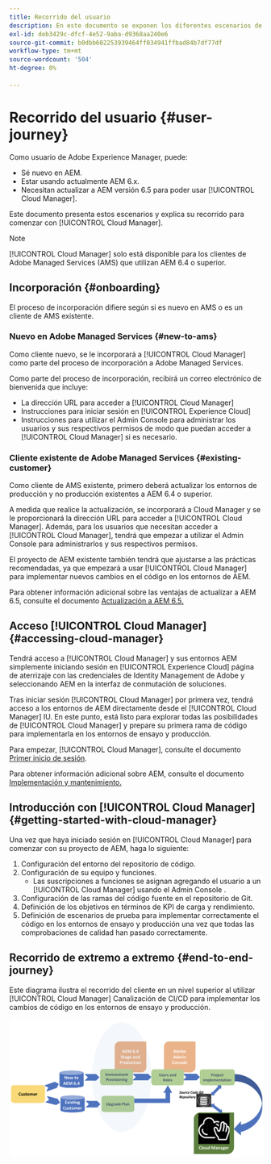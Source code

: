 ```yaml
---
title: Recorrido del usuario
description: En este documento se exponen los diferentes escenarios de incorporación y se explica el recorrido de introducción a Cloud Manager.
exl-id: deb3429c-dfcf-4e52-9aba-d9368aa240e6
source-git-commit: b0dbb602253939464ff034941ffbad84b7df77df
workflow-type: tm+mt
source-wordcount: '504'
ht-degree: 0%

---
```



# Recorrido del usuario {#user-journey}

Como usuario de Adobe Experience Manager, puede:

* Sé nuevo en AEM.
* Estar usando actualmente AEM 6.x.
* Necesitan actualizar a AEM versión 6.5 para poder usar [!UICONTROL Cloud Manager].

Este documento presenta estos escenarios y explica su recorrido para comenzar con [!UICONTROL Cloud Manager].

>[!NOTE]
>
>[!UICONTROL Cloud Manager] solo está disponible para los clientes de Adobe Managed Services (AMS) que utilizan AEM 6.4 o superior.

## Incorporación {#onboarding}

El proceso de incorporación difiere según si es nuevo en AMS o es un cliente de AMS existente.

### Nuevo en Adobe Managed Services {#new-to-ams}

Como cliente nuevo, se le incorporará a [!UICONTROL Cloud Manager] como parte del proceso de incorporación a Adobe Managed Services.

Como parte del proceso de incorporación, recibirá un correo electrónico de bienvenida que incluye:

* La dirección URL para acceder a [!UICONTROL Cloud Manager]
* Instrucciones para iniciar sesión en [!UICONTROL Experience Cloud]
* Instrucciones para utilizar el Admin Console para administrar los usuarios y sus respectivos permisos de modo que puedan acceder a [!UICONTROL Cloud Manager] si es necesario.

### Cliente existente de Adobe Managed Services {#existing-customer}

Como cliente de AMS existente, primero deberá actualizar los entornos de producción y no producción existentes a AEM 6.4 o superior.

A medida que realice la actualización, se incorporará a Cloud Manager y se le proporcionará la dirección URL para acceder a [!UICONTROL Cloud Manager]. Además, para los usuarios que necesitan acceder a [!UICONTROL Cloud Manager], tendrá que empezar a utilizar el Admin Console para administrarlos y sus respectivos permisos.

El proyecto de AEM existente también tendrá que ajustarse a las prácticas recomendadas, ya que empezará a usar [!UICONTROL Cloud Manager] para implementar nuevos cambios en el código en los entornos de AEM.

Para obtener información adicional sobre las ventajas de actualizar a AEM 6.5, consulte el documento [Actualización a AEM 6.5.](https://experienceleague.adobe.com/docs/experience-manager-65/deploying/upgrading/upgrade.html)

## Acceso [!UICONTROL Cloud Manager] {#accessing-cloud-manager}

Tendrá acceso a [!UICONTROL Cloud Manager] y sus entornos AEM simplemente iniciando sesión en [!UICONTROL Experience Cloud] página de aterrizaje con las credenciales de Identity Management de Adobe y seleccionando AEM en la interfaz de conmutación de soluciones.

Tras iniciar sesión [!UICONTROL Cloud Manager] por primera vez, tendrá acceso a los entornos de AEM directamente desde el [!UICONTROL Cloud Manager] IU. En este punto, está listo para explorar todas las posibilidades de [!UICONTROL Cloud Manager] y prepare su primera rama de código para implementarla en los entornos de ensayo y producción.

Para empezar, [!UICONTROL Cloud Manager], consulte el documento [Primer inicio de sesión](/help/getting-started/first-time-login.md).

Para obtener información adicional sobre AEM, consulte el documento [Implementación y mantenimiento.](https://experienceleague.adobe.com/docs/experience-manager-65/deploying/deploying/deploy.html)

## Introducción con [!UICONTROL Cloud Manager] {#getting-started-with-cloud-manager}

Una vez que haya iniciado sesión en [!UICONTROL Cloud Manager] para comenzar con su proyecto de AEM, haga lo siguiente:

1. Configuración del entorno del repositorio de código.
1. Configuración de su equipo y funciones.
   * Las suscripciones a funciones se asignan agregando el usuario a un [!UICONTROL Cloud Manager] usando el Admin Console .
1. Configuración de las ramas del código fuente en el repositorio de Git.
1. Definición de los objetivos en términos de KPI de carga y rendimiento.
1. Definición de escenarios de prueba para implementar correctamente el código en los entornos de ensayo y producción una vez que todas las comprobaciones de calidad han pasado correctamente.

## Recorrido de extremo a extremo {#end-to-end-journey}

Este diagrama ilustra el recorrido del cliente en un nivel superior al utilizar [!UICONTROL Cloud Manager] Canalización de CI/CD para implementar los cambios de código en los entornos de ensayo y producción.

![Recorrido de extremo a extremo](/help/assets/screen_shot_2018-05-15at124004pm.png)
